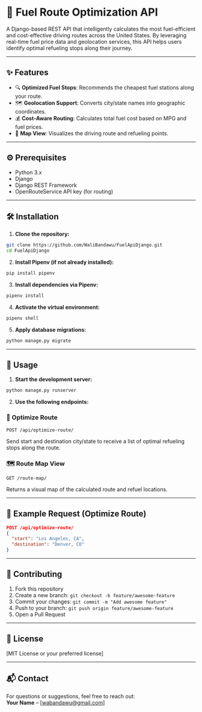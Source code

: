 # 🚗 Fuel Route Optimization API

A Django-based REST API that intelligently calculates the most fuel-efficient and cost-effective driving routes across the United States. By leveraging real-time fuel price data and geolocation services, this API helps users identify optimal refueling stops along their journey.

---

## ✨ Features

- 🔍 **Optimized Fuel Stops**: Recommends the cheapest fuel stations along your route.
- 🗺️ **Geolocation Support**: Converts city/state names into geographic coordinates.
- 💰 **Cost-Aware Routing**: Calculates total fuel cost based on MPG and fuel prices.
- 📍 **Map View**: Visualizes the driving route and refueling points.

---

## ⚙️ Prerequisites

- Python 3.x
- Django
- Django REST Framework
- OpenRouteService API key (for routing)

---

## 🛠️ Installation

1. **Clone the repository:**
```bash
git clone https://github.com/WaliBandawu/FuelApiDjango.git
cd FuelApiDjango
```

2. **Install Pipenv (if not already installed):**
```bash
pip install pipenv
```

3. **Install dependencies via Pipenv:**
```bash
pipenv install
```

4. **Activate the virtual environment:**
```bash
pipenv shell
```

5. **Apply database migrations:**
```bash
python manage.py migrate
```

---

## 🚀 Usage

1. **Start the development server:**
```bash
python manage.py runserver
```

2. **Use the following endpoints:**

### 🔄 Optimize Route
```http
POST /api/optimize-route/
```
Send start and destination city/state to receive a list of optimal refueling stops along the route.

### 🗺️ Route Map View
```http
GET /route-map/
```
Returns a visual map of the calculated route and refuel locations.

---

## 🧪 Example Request (Optimize Route)

```json
POST /api/optimize-route/
{
  "start": "Los Angeles, CA",
  "destination": "Denver, CO"
}
```

---

## 🤝 Contributing

1. Fork this repository
2. Create a new branch: `git checkout -b feature/awesome-feature`
3. Commit your changes: `git commit -m "Add awesome feature"`
4. Push to your branch: `git push origin feature/awesome-feature`
5. Open a Pull Request

---

## 📄 License

[MIT License or your preferred license]

---

## 📬 Contact

For questions or suggestions, feel free to reach out:  
**Your Name** – [wabandawu@gmail.com]
